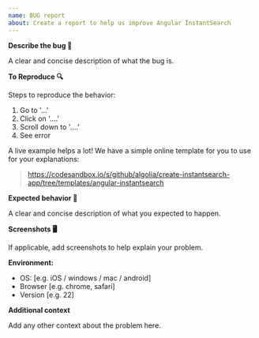 ```yaml
---
name: BUG report
about: Create a report to help us improve Angular InstantSearch
---
```


<!--
  Thanks for participating in this project! We will try to answer as soon as possible 🙏
-->

**Describe the bug 🐛**

A clear and concise description of what the bug is.

**To Reproduce 🔍**

Steps to reproduce the behavior:

1. Go to '...'
2. Click on '....'
3. Scroll down to '....'
4. See error

A live example helps a lot! We have a simple online template for you to use for your explanations:

> https://codesandbox.io/s/github/algolia/create-instantsearch-app/tree/templates/angular-instantsearch

**Expected behavior 💭**

A clear and concise description of what you expected to happen.

**Screenshots 🖥**

If applicable, add screenshots to help explain your problem.

**Environment:**

- OS: [e.g. iOS / windows / mac / android]
- Browser [e.g. chrome, safari]
- Version [e.g. 22]

**Additional context**

Add any other context about the problem here.
